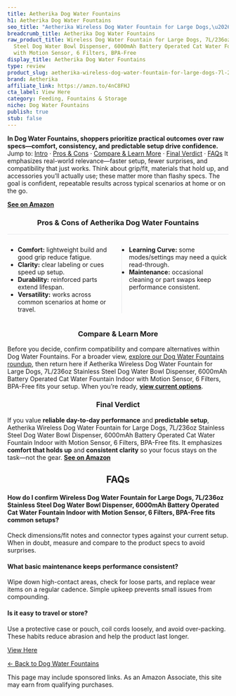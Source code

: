 ```yaml
---
title: Aetherika Dog Water Fountains
h1: Aetherika Dog Water Fountains
seo_title: "Aetherika Wireless Dog Water Fountain for Large Dogs,\u2026"
breadcrumb_title: Aetherika Dog Water Fountains
raw_product_title: Wireless Dog Water Fountain for Large Dogs, 7L/236oz Stainless
  Steel Dog Water Bowl Dispenser, 6000mAh Battery Operated Cat Water Fountain Indoor
  with Motion Sensor, 6 Filters, BPA-Free
display_title: Aetherika Dog Water Fountains
type: review
product_slug: aetherika-wireless-dog-water-fountain-for-large-dogs-7l-236oz-stainless-cc236d74
brand: Aetherika
affiliate_link: https://amzn.to/4nC8FHJ
cta_label: View Here
category: Feeding, Fountains & Storage
niche: Dog Water Fountains
publish: true
stub: false
---
```


<div id="intro" class="full-width"><p><strong>In Dog Water Fountains, shoppers prioritize practical outcomes over raw specs&mdash;comfort, consistency, and predictable setup drive confidence.</strong> Jump to: <a href="#intro">Intro</a> · <a href="#pros-cons">Pros &amp; Cons</a> · <a href="#compare-more">Compare &amp; Learn More</a> · <a href="#verdict">Final Verdict</a> · <a href="#faqs">FAQs</a> It emphasizes real-world relevance&mdash;faster setup, fewer surprises, and compatibility that just works. Think about grip/fit, materials that hold up, and accessories you’ll actually use; these matter more than flashy specs. The goal is confident, repeatable results across typical scenarios at home or on the go.</p><p><a href="https://amzn.to/4nC8FHJ" rel="nofollow sponsored noopener" target="_blank"><strong>See on Amazon</strong></a></p></div>
<h3 id="pros-cons" style="text-align:center;">Pros &amp; Cons of Aetherika Dog Water Fountains</h3>
<div class="pc-grid" style="display:grid;grid-template-columns:1fr 1fr;gap:16px;border-top:1px solid #e5e7eb;padding-top:12px;">
  <ul>
    <li><strong>Comfort:</strong> lightweight build and good grip reduce fatigue.</li>
    <li><strong>Clarity:</strong> clear labeling or cues speed up setup.</li>
    <li><strong>Durability:</strong> reinforced parts extend lifespan.</li>
    <li><strong>Versatility:</strong> works across common scenarios at home or travel.</li>
  </ul>
  <ul style="border-left:1px solid #e5e7eb;padding-left:16px;">
    <li><strong>Learning Curve:</strong> some modes/settings may need a quick read-through.</li>
    <li><strong>Maintenance:</strong> occasional cleaning or part swaps keep performance consistent.</li>
  </ul>
</div>


<h3 id="compare-more" style="text-align:center;">Compare &amp; Learn More</h3>
<p>Before you decide, confirm compatibility and compare alternatives within Dog Water Fountains. For a broader view, <a href="#">explore our Dog Water Fountains roundup</a>, then return here if Aetherika Wireless Dog Water Fountain for Large Dogs, 7L/236oz Stainless Steel Dog Water Bowl Dispenser, 6000mAh Battery Operated Cat Water Fountain Indoor with Motion Sensor, 6 Filters, BPA-Free fits your setup. When you’re ready, <a href="https://amzn.to/4nC8FHJ" rel="nofollow sponsored noopener" target="_blank"><strong>view current options</strong></a>.</p>

<h3 id="verdict" style="text-align:center;">Final Verdict</h3>
<p>If you value <strong>reliable day-to-day performance</strong> and <strong>predictable setup</strong>, Aetherika Wireless Dog Water Fountain for Large Dogs, 7L/236oz Stainless Steel Dog Water Bowl Dispenser, 6000mAh Battery Operated Cat Water Fountain Indoor with Motion Sensor, 6 Filters, BPA-Free fits. It emphasizes <strong>comfort that holds up</strong> and <strong>consistent clarity</strong> so your focus stays on the task&mdash;not the gear. <a href="https://amzn.to/4nC8FHJ" rel="nofollow sponsored noopener" target="_blank"><strong>See on Amazon</strong></a></p>

<h2 id="faqs" style="text-align:center;">FAQs</h2>
<h4><strong>How do I confirm Wireless Dog Water Fountain for Large Dogs, 7L/236oz Stainless Steel Dog Water Bowl Dispenser, 6000mAh Battery Operated Cat Water Fountain Indoor with Motion Sensor, 6 Filters, BPA-Free fits common setups?</strong></h4>
<p>Check dimensions/fit notes and connector types against your current setup. When in doubt, measure and compare to the product specs to avoid surprises.</p>
<h4><strong>What basic maintenance keeps performance consistent?</strong></h4>
<p>Wipe down high-contact areas, check for loose parts, and replace wear items on a regular cadence. Simple upkeep prevents small issues from compounding.</p>
<h4><strong>Is it easy to travel or store?</strong></h4>
<p>Use a protective case or pouch, coil cords loosely, and avoid over-packing. These habits reduce abrasion and help the product last longer.</p>

<p><a class="btn" href="https://amzn.to/4nC8FHJ" target="_blank" rel="nofollow sponsored noopener">View Here</a></p>
<p><a href="/roundups/feeding-fountains-storage/dog-water-fountains/">← Back to Dog Water Fountains</a></p>
<aside class="disclosure">This page may include sponsored links. As an Amazon Associate, this site may earn from qualifying purchases.</aside>
